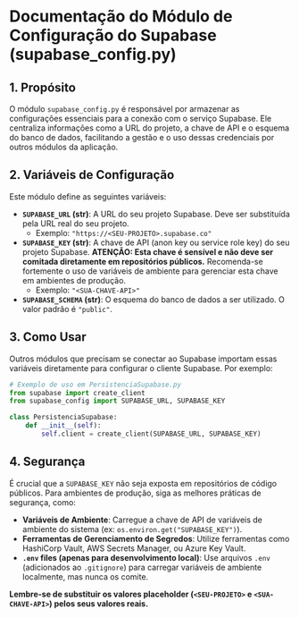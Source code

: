# Documentação do Módulo de Configuração do Supabase (supabase_config.py)

## 1. Propósito

O módulo `supabase_config.py` é responsável por armazenar as configurações essenciais para a conexão com o serviço Supabase. Ele centraliza informações como a URL do projeto, a chave de API e o esquema do banco de dados, facilitando a gestão e o uso dessas credenciais por outros módulos da aplicação.

## 2. Variáveis de Configuração

Este módulo define as seguintes variáveis:

*   **`SUPABASE_URL` (str)**: A URL do seu projeto Supabase. Deve ser substituída pela URL real do seu projeto.
    *   Exemplo: `"https://<SEU-PROJETO>.supabase.co"`
*   **`SUPABASE_KEY` (str)**: A chave de API (anon key ou service role key) do seu projeto Supabase. **ATENÇÃO: Esta chave é sensível e não deve ser comitada diretamente em repositórios públicos.** Recomenda-se fortemente o uso de variáveis de ambiente para gerenciar esta chave em ambientes de produção.
    *   Exemplo: `"<SUA-CHAVE-API>"`
*   **`SUPABASE_SCHEMA` (str)**: O esquema do banco de dados a ser utilizado. O valor padrão é `"public"`.

## 3. Como Usar

Outros módulos que precisam se conectar ao Supabase importam essas variáveis diretamente para configurar o cliente Supabase. Por exemplo:

```python
# Exemplo de uso em PersistenciaSupabase.py
from supabase import create_client
from supabase_config import SUPABASE_URL, SUPABASE_KEY

class PersistenciaSupabase:
    def __init__(self):
        self.client = create_client(SUPABASE_URL, SUPABASE_KEY)
```

## 4. Segurança

É crucial que a `SUPABASE_KEY` não seja exposta em repositórios de código públicos. Para ambientes de produção, siga as melhores práticas de segurança, como:

*   **Variáveis de Ambiente**: Carregue a chave de API de variáveis de ambiente do sistema (ex: `os.environ.get("SUPABASE_KEY")`).
*   **Ferramentas de Gerenciamento de Segredos**: Utilize ferramentas como HashiCorp Vault, AWS Secrets Manager, ou Azure Key Vault.
*   **`.env` files (apenas para desenvolvimento local)**: Use arquivos `.env` (adicionados ao `.gitignore`) para carregar variáveis de ambiente localmente, mas nunca os comite.

**Lembre-se de substituir os valores placeholder (`<SEU-PROJETO>` e `<SUA-CHAVE-API>`) pelos seus valores reais.**